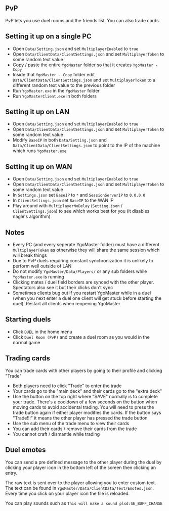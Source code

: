 ## PvP

PvP lets you use duel rooms and the friends list. You can also trade cards.

## Setting it up on a single PC

- Open `Data/Setting.json` and set `MultiplayerEnabled` to `true`
- Open `Data/ClientData/ClientSettings.json` and set `MultiplayerToken` to some random text value
- Copy / paste the entire `YgoMaster` folder so that it creates `YgoMaster - Copy`
- Inside that `YgoMaster - Copy` folder edit `Data/ClientData/ClientSettings.json` and set `MultiplayerToken` to a different random text value to the previous folder
- Run `YgoMaster.exe` in the `YgoMaster` folder
- Run `YgoMasterClient.exe` in both folders

## Setting it up on LAN

- Open `Data/Setting.json` and set `MultiplayerEnabled` to `true`
- Open `Data/ClientData/ClientSettings.json` and set `MultiplayerToken` to some random text value
- Modify `BaseIP` in both `Data/Setting.json` and `Data/ClientData/ClientSettings.json` to point to the IP of the machine which runs `YgoMaster.exe`

## Setting it up on WAN

- Open `Data/Setting.json` and set `MultiplayerEnabled` to `true`
- Open `Data/ClientData/ClientSettings.json` and set `MultiplayerToken` to some random text value
- In `Settings.json` set `BaseIP` to `*` and `SessionServerIP` to `0.0.0.0`
- In `ClientSettings.json` set `BaseIP` to the WAN IP
- Play around with `MultiplayerNoDelay` (`Setting.json` / `ClientSettings.json`) to see which works best for you (it disables nagle's algorithm)

## Notes

- Every PC (and every seperate YgoMaster folder) must have a different `MultiplayerToken` as otherwise they will share the same session which will break things
- Due to PvP duels requiring constant synchronization it is unlikely to perform well outside of LAN
- Do not modify `YgoMaster/Data/Players/` or any sub folders while `YgoMaster.exe` is running
- Clicking mates / duel field borders are synced with the other player. Spectators also see it but their clicks don't sync
- Sometimes clients bug out if you restart YgoMaster while in a duel (when you next enter a duel one client will get stuck before starting the duel). Restart all clients when reopening YgoMaster

## Starting duels

- Click `DUEL` in the home menu
- Click `Duel Room (PvP)` and create a duel room as you would in the normal game

## Trading cards

You can trade cards with other players by going to their profile and clicking "Trade"

- Both players need to click "Trade" to enter the trade
- Your cards go to the "main deck" and their cards go to the "extra deck"
- Use the button on the top right where "SAVE" normally is to complete your trade. There's a cooldown of a few seconds on the button when moving cards to avoid accidental trading. You will need to press the trade button again if either player modifies the cards. If the button says "Trade!!!" it means the other player has pressed the trade button
- Use the sub menu of the trade menu to view their cards
- You can add their cards / remove their cards from the trade
- You cannot craft / dismantle while trading

## Duel emotes

You can send a pre defined message to the other player during the duel by clicking your player icon in the bottom left of the screen then clicking an entry.

The raw text is sent over to the player allowing you to enter custom text. The text can be found in `YgoMaster/Data/ClientData/Text/Emotes.json`. Every time you click on your player icon the file is reloaded.

You can play sounds such as `This will make a sound plsd:SE_BUFF_CHANGE`